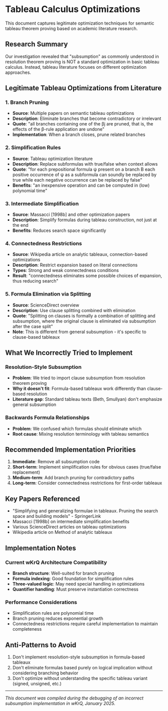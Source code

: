 # Tableau Calculus Optimizations

This document captures legitimate optimization techniques for semantic tableau theorem proving based on academic literature research.

## Research Summary

Our investigation revealed that "subsumption" as commonly understood in resolution theorem proving is NOT a standard optimization in basic tableau calculus. Instead, tableau literature focuses on different optimization approaches.

## Legitimate Tableau Optimizations from Literature

### 1. Branch Pruning
- **Source**: Multiple papers on semantic tableau optimizations
- **Description**: Eliminate branches that become contradictory or irrelevant
- **Quote**: "all branches containing one of the βj are pruned, that is, the effects of the β-rule application are undone"
- **Implementation**: When a branch closes, prune related branches

### 2. Simplification Rules  
- **Source**: Tableau optimization literature
- **Description**: Replace subformulas with true/false when context allows
- **Quote**: "for each prepositional formula ψ present on a branch B each positive occurrence of ψ as a subformula can soundly be replaced by true while each negative occurrence can be replaced by false"
- **Benefits**: "an inexpensive operation and can be computed in (low) polynomial time"

### 3. Intermediate Simplification
- **Source**: Massacci [1998b] and other optimization papers
- **Description**: Simplify formulas during tableau construction, not just at the end
- **Benefits**: Reduces search space significantly

### 4. Connectedness Restrictions
- **Source**: Wikipedia article on analytic tableaux, connection-based optimizations
- **Description**: Restrict expansion based on literal connections
- **Types**: Strong and weak connectedness conditions
- **Result**: "connectedness eliminates some possible choices of expansion, thus reducing search"

### 5. Formula Elimination via Splitting
- **Source**: ScienceDirect overview
- **Description**: Use clause splitting combined with elimination
- **Quote**: "Splitting on clauses is formally a combination of splitting and subsumption, where the original clause is eliminated via subsumption after the case split"
- **Note**: This is different from general subsumption - it's specific to clause-based tableaux

## What We Incorrectly Tried to Implement

### Resolution-Style Subsumption
- **Problem**: We tried to import clause subsumption from resolution theorem proving
- **Why it doesn't fit**: Formula-based tableaux work differently than clause-based resolution
- **Literature gap**: Standard tableau texts (Beth, Smullyan) don't emphasize general subsumption

### Backwards Formula Relationships  
- **Problem**: We confused which formulas should eliminate which
- **Root cause**: Mixing resolution terminology with tableau semantics

## Recommended Implementation Priorities

1. **Immediate**: Remove all subsumption code
2. **Short-term**: Implement simplification rules for obvious cases (true/false replacement)
3. **Medium-term**: Add branch pruning for contradictory paths
4. **Long-term**: Consider connectedness restrictions for first-order tableaux

## Key Papers Referenced
- "Simplifying and generalizing formulae in tableaux. Pruning the search space and building models" - SpringerLink
- Massacci [1998b] on intermediate simplification benefits
- Various ScienceDirect articles on tableau optimizations
- Wikipedia article on Method of analytic tableaux

## Implementation Notes

### Current wKrQ Architecture Compatibility
- **Branch structure**: Well-suited for branch pruning
- **Formula indexing**: Good foundation for simplification rules  
- **Three-valued logic**: May need special handling in optimizations
- **Quantifier handling**: Must preserve instantiation correctness

### Performance Considerations
- Simplification rules are polynomial time
- Branch pruning reduces exponential growth
- Connectedness restrictions require careful implementation to maintain completeness

## Anti-Patterns to Avoid
1. Don't implement resolution-style subsumption in formula-based tableaux
2. Don't eliminate formulas based purely on logical implication without considering branching behavior
3. Don't optimize without understanding the specific tableau variant (signed, unsigned, etc.)

---

*This document was compiled during the debugging of an incorrect subsumption implementation in wKrQ, January 2025.*